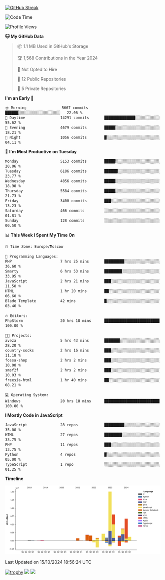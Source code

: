 [![GitHub Streak](https://github-readme-streak-stats.herokuapp.com/?user=yogik10)](https://git.io/streak-stats)
<!--START_SECTION:waka-->
![Code Time](http://img.shields.io/badge/Code%20Time-916%20hrs%204%20mins-blue)

![Profile Views](http://img.shields.io/badge/Profile%20Views-0-blue)

**🐱 My GitHub Data** 

> 📦 1.1 MB Used in GitHub's Storage 
 > 
> 🏆 1,568 Contributions in the Year 2024
 > 
> 🚫 Not Opted to Hire
 > 
> 📜 12 Public Repositories 
 > 
> 🔑 5 Private Repositories 
 > 
**I'm an Early 🐤** 

```text
🌞 Morning                5667 commits        ██████░░░░░░░░░░░░░░░░░░░   22.06 % 
🌆 Daytime                14291 commits       ██████████████░░░░░░░░░░░   55.62 % 
🌃 Evening                4679 commits        █████░░░░░░░░░░░░░░░░░░░░   18.21 % 
🌙 Night                  1056 commits        █░░░░░░░░░░░░░░░░░░░░░░░░   04.11 % 
```
📅 **I'm Most Productive on Tuesday** 

```text
Monday                   5153 commits        █████░░░░░░░░░░░░░░░░░░░░   20.06 % 
Tuesday                  6106 commits        ██████░░░░░░░░░░░░░░░░░░░   23.77 % 
Wednesday                4856 commits        █████░░░░░░░░░░░░░░░░░░░░   18.90 % 
Thursday                 5584 commits        █████░░░░░░░░░░░░░░░░░░░░   21.73 % 
Friday                   3400 commits        ███░░░░░░░░░░░░░░░░░░░░░░   13.23 % 
Saturday                 466 commits         ░░░░░░░░░░░░░░░░░░░░░░░░░   01.81 % 
Sunday                   128 commits         ░░░░░░░░░░░░░░░░░░░░░░░░░   00.50 % 
```


📊 **This Week I Spent My Time On** 

```text
🕑︎ Time Zone: Europe/Moscow

💬 Programming Languages: 
PHP                      7 hrs 25 mins       █████████░░░░░░░░░░░░░░░░   36.60 % 
Smarty                   6 hrs 53 mins       ████████░░░░░░░░░░░░░░░░░   33.95 % 
JavaScript               2 hrs 21 mins       ███░░░░░░░░░░░░░░░░░░░░░░   11.58 % 
HTML                     1 hr 20 mins        ██░░░░░░░░░░░░░░░░░░░░░░░   06.60 % 
Blade Template           42 mins             █░░░░░░░░░░░░░░░░░░░░░░░░   03.46 % 

🔥 Editors: 
PhpStorm                 20 hrs 18 mins      █████████████████████████   100.00 % 

🐱‍💻 Projects: 
aveza                    5 hrs 43 mins       ███████░░░░░░░░░░░░░░░░░░   28.20 % 
country-socks            2 hrs 16 mins       ███░░░░░░░░░░░░░░░░░░░░░░   11.18 % 
fossa-shop               2 hrs 2 mins        ███░░░░░░░░░░░░░░░░░░░░░░   10.08 % 
smsf2f                   2 hrs 2 mins        ███░░░░░░░░░░░░░░░░░░░░░░   10.03 % 
freesia-html             1 hr 40 mins        ██░░░░░░░░░░░░░░░░░░░░░░░   08.21 % 

💻 Operating System: 
Windows                  20 hrs 18 mins      █████████████████████████   100.00 % 
```

**I Mostly Code in JavaScript** 

```text
JavaScript               28 repos            █████████░░░░░░░░░░░░░░░░   35.00 % 
HTML                     27 repos            ████████░░░░░░░░░░░░░░░░░   33.75 % 
PHP                      11 repos            ███░░░░░░░░░░░░░░░░░░░░░░   13.75 % 
Python                   4 repos             █░░░░░░░░░░░░░░░░░░░░░░░░   05.00 % 
TypeScript               1 repo              ░░░░░░░░░░░░░░░░░░░░░░░░░   01.25 % 
```



**Timeline**

![Lines of Code chart](https://raw.githubusercontent.com/Yogik10/Yogik10/main/assets/bar_graph.png)


 Last Updated on 15/10/2024 18:56:24 UTC
<!--END_SECTION:waka-->
[![trophy](https://github-profile-trophy.vercel.app/?username=yogik10)](https://github.com/ryo-ma/github-profile-trophy)
![](https://github-profile-summary-cards.vercel.app/api/cards/profile-details?username=yogik10&theme=solarized_dark)
![](https://github-profile-summary-cards.vercel.app/api/cards/most-commit-language?username=yogik10&theme=solarized_dark)


